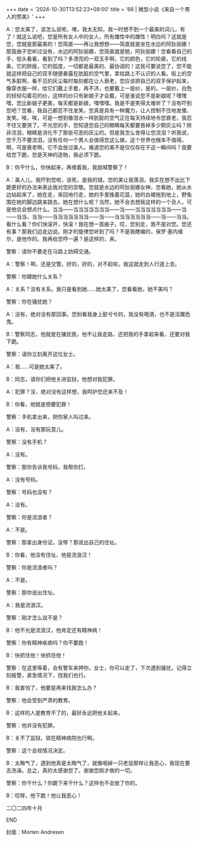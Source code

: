 +++
date = '2024-10-30T13:52:23+08:00'
title = '66 | 微型小说《来自一个男人的赞美》'
+++

A：您太美了，该怎么说呢，嗐，我太无知，我一时想不到一个最美的词儿，有了！就这么说吧，您是所有女人中的女人，所有雌性中的雌性！明白吗？这就是您，您就是那最美的！您简直——再让我想想——简直就是坐在水边的阿狄丽娜！那首曲子您听过没有，水边的阿狄丽娜，您简直就是她，阿狄丽娜！您看看自己的手，低头看看，看到了吗？多漂亮的一双玉手啊，它的颜色，它的轮廓，它的线条，它的胖瘦，它的弧度，一切都是最美的、最协调的！这我可要说您了，您不能就这样把自己的双手随便暴露在肮脏的空气里，拿给路上不认识的人看。街上的空气多脏啊，看不见的灰尘每时每刻都在让人衰老，您应该把自己的双手保护起来，像穿衣服一样，给它们戴上手套，再不济，也要戴上一层纱，是的，一层纱，白色的轻轻勾着花的纱，这样的纱只有新娘子才会戴，可是谁说您不是新娘呢？嘿嘿嘿，您比新娘子更美，每天都是新娘，嘿嘿嘿。我是不是笑得太难听了？没有吓到您吧？您看，我自己都忍不住发笑，您真是具有一种魔力，让人控制不住地发傻、发笑。唉，唉，可是一想到像泔水一样肮脏的空气正在每天持续地令您衰老，我忍不住又要哭了。不光您的手，您知道您自己的眼睛每天都要吞掉多少颗灰尘吗？除非流泪，眼睛是消化不了那些可恶的灰尘的。但是我怎么舍得让您流泪？听我说，您千万不要流泪，没有任何一个男人会值得您这么做，这个世界也根本不值得。啊，可是衰老啊，它不会放过美人。难道您的美不是仅仅存在于这一瞬间吗？我要给您下跪，您是天神的造物，我必须下跪。

B：你干什么，你快起来，再缠着我，我就喊警察了！

A：美人儿，我吓到您啦，该死，是我的错。您的美让我落泪，我实在想不出比下跪更好的办法来表达我对您的崇敬。您就是水边的阿狄丽娜女神，您看她，她从水边站起来了，她在走，来回地行走，她的手里挽着花篮，她的白裙拖到地上，野兔围在她的脚边跳来跳去，她在想什么呢？当然，她不会去想我这样的一个丑人，可是他总会想点什么。当当——当当当当当当当——当——当当当当当当当——当——当当，当当——当当当当当当当——当——当当当当当当当——当——当当。看什么看？你们快滚开，快滚！我在想一首曲子。哎，您别走，我不是对您。您还有事？那我们边走边说。刚才的旋律您听到了吗？不是我瞎编的，保罗·塞内维尔，是他作的。我再给您哼一遍？是这样的，来。

警察：请你不要走在马路上妨碍交通。

A：警察！啊，还是交警。好的，好的，对不起啦，我这就走到人行道上去。

警察：你跟她什么关系？

A：关系？没有关系。我只是看到她……她太美了，您看看她，她不美吗？

警察：你在骚扰她？

A：没有，绝对没有那回事。您别看我身上脏兮兮的，我没有喝酒，也不是淫魔色鬼。

B：警察同志，他就是在骚扰我，他不让我走路，还把我的手拿起来看，还要对我下跪。

警察：请你立刻离开这位女士。

A：我……可是她太美了。

B：同志，请你们把他关进监狱，他想对我犯罪。

A：犯罪？没，绝对没有这样想，我呵护您还来不及！

B：你看，他就是想要犯罪！

警察：手机拿出来，把你家人叫过来。

A：没有，没有那玩意儿。

警察：没有手机？

A：没有。

警察：那你告诉我号码，我帮你打。

A：没有号码。

警察：号码也没有？

A：没有。

警察：你是流浪者？

A：不是。

警察：那拿出身份证。没带？那说出自己的住址。

B：你看，他没有住址，他是流浪汉！

警察：你是流浪者吗？

A：不是。

警察：那你说出住址。

A：我是流浪汉。

警察：刚才怎么说不是？

B：他不光是流浪汉，他肯定还有精神病！

警察：你有精神疾病吗？你不要跑！

B：快抓住他！快抓住他！

警察：在这里等着，会有警车来押你。女士，你可以走了，下次遇到骚扰，记得立刻报警，紧急情况下，找我们也行。

B：我害怕了，他要是再来找我怎么办？

警察：他会受到严肃的教育。

B：这样的人是教育不了的，最好永远把他关起来。

警察：他并没有犯罪。

B：关不了监狱，锁在精神病院也行啊。

警察：这个会视情况决定。

B：太晦气了，遇到他真是太晦气了，就像咽掉一只老鼠那样让我恶心，我现在要去洗澡。总之，真的太感谢您了。谢谢您刚才做的一切。

警察：你干什么？你跪下来干什么？这样也不会放了你的。

B：哎呀，他下跪！他让我恶心！

二〇二四年十月

END

封面：Morten Andresen



